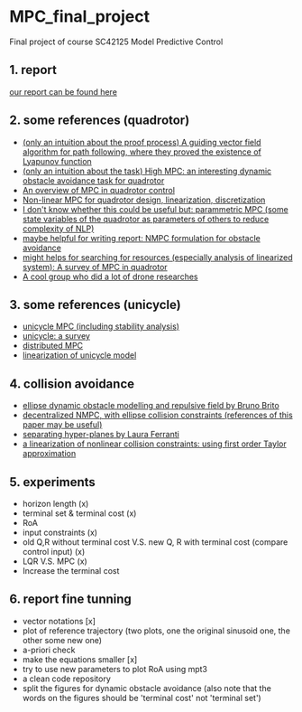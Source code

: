 # MPC_final_project
Final project of course SC42125 Model Predictive Control
## 1. report
[our report can be found here](https://www.overleaf.com/3292615562fwdtpjvbbnwg)
## 2. some references (quadrotor)
* [(only an intuition about the proof process) A guiding vector field algorithm for path following, where they proved the existence of Lyapunov function](https://www.researchgate.net/publication/309191959_A_Guiding_Vector-Field_Algorithm_for_Path-Following_Control_of_Nonholonomic_Mobile_Robots/figures?lo=1)
* [(only an intuition about the task) High MPC: an interesting dynamic obstacle avoidance task for quadrotor](https://github.com/uzh-rpg/high_mpc)
* [An overview of MPC in quadrotor control](https://arxiv.org/pdf/2109.01365.pdf)
* [Non-linear MPC for quadrotor design, linearization, discretization](https://www.researchgate.net/profile/Mina-Samir-Kamel/publication/311545161_Model_Predictive_Control_for_Trajectory_Tracking_of_Unmanned_Aerial_Vehicles_Using_Robot_Operating_System/links/59682043458515e9af9eba66/Model-Predictive-Control-for-Trajectory-Tracking-of-Unmanned-Aerial-Vehicles-Using-Robot-Operating-System.pdf)
* [I don't know whether this could be useful but: parammetric MPC (some state variables of the quadrotor as parameters of others to reduce complexity of NLP)](https://journals-sagepub-com.tudelft.idm.oclc.org/doi/pdf/10.1177/0959651819847053)
* [maybe helpful for writing report: NMPC formulation for obstacle avoidance](https://arxiv.org/pdf/1812.04755.pdf)
* [might helps for searching for resources (especially analysis of linearized system): A survey of MPC in quadrotor](https://arxiv.org/pdf/2011.11104.pdf)
* [A cool group who did a lot of drone researches](https://rpg.ifi.uzh.ch/aggressive_flight.html)
## 3. some references (unicycle)
* [unicycle MPC (including stability analysis)](https://ieeexplore.ieee.org/stamp/stamp.jsp?arnumber=7312445)
* [unicycle: a survey](https://www.cambridge.org/core/journals/robotica/article/nonholonomic-mobile-robots-trajectory-tracking-model-predictive-control-a-survey/6C977C1B5A025C8427F3FD3C7F63EE20)
* [distributed MPC](https://ieeexplore.ieee.org/stamp/stamp.jsp?tp=&arnumber=8920881)
* [linearization of unicycle model](http://www.ece.ufrgs.br/~fetter/mechrob04_553.pdf)
## 4. collision avoidance
* [ellipse dynamic obstacle modelling and repulsive field by Bruno Brito](https://arxiv.org/pdf/2010.10190.pdf)
* [decentralized NMPC, with ellipse collision constraints (references of this paper may be useful)](https://ieeexplore.ieee.org/stamp/stamp.jsp?tp=&arnumber=8550178)
* [separating hyper-planes by Laura Ferranti](https://arxiv.org/pdf/2006.11492.pdf)
* [a linearization of nonlinear collision constraints: using first order Taylor approximation](https://ieeexplore.ieee.org/stamp/stamp.jsp?tp=&arnumber=8550245)
## 5. experiments
* horizon length (x)
* terminal set & terminal cost (x)
* RoA
* input constraints (x)
* old Q,R without terminal cost V.S. new Q, R with terminal cost (compare control input) (x)
* LQR V.S. MPC (x)
* Increase the terminal cost
## 6. report fine tunning
* vector notations [x]
* plot of reference trajectory (two plots, one the original sinusoid one, the other some new one)
* a-priori check
* make the equations smaller [x]
* try to use new parameters to plot RoA using mpt3
* a clean code repository
* split the figures for dynamic obstacle avoidance (also note that the words on the figures should be 'terminal cost' not 'terminal set') 
